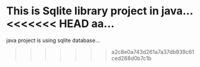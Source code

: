 This is Sqlite library project in java... 
<<<<<<< HEAD
aa...
=======
java project is using sqlite database...
>>>>>>> a2c8e0a743d261a7a37db939c61ced288d0b7c1b
